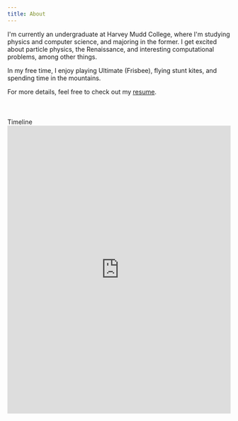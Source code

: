 ```yaml
---
title: About
---
```

I'm currently an undergraduate at Harvey Mudd College,
where I'm studying physics and computer science, and
majoring in the former. I get excited about particle physics,
the Renaissance, and interesting computational problems,
among other things.

In my free time, I enjoy playing Ultimate (Frisbee),
flying stunt kites, and spending time in the mountains.

For more details, feel free to check out my [resume](/resume.pdf "Resume").

<div class="column-header" style="padding-top: 1cm">
Timeline
</div>
<iframe
src='http://embed.verite.co/timeline/?source=0AllmOWpXf0tWdHpHdGFjSEo3TTNoOG9jOUppenpiclE&font=Bevan-PotanoSans&maptype=toner&lang=en&start_at_end=true&height=650'
width='100%' height='650' frameborder='0'></iframe>
